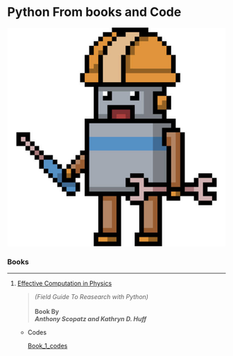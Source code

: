 # Python From books and Code
![Fantasy](https://github.com/raita0100/Re-Engineering/blob/main/images/cartoon_robot.jpeg)
### Books
---
  1. [Effective Computation in Physics](https://github.com/raita0100/Re-Engineering/blob/main/Computer_Science/learn_python/Books/Effective%20Computation%20in%20Physics%20(Python).pdf)
      > *(Field Guide To Reasearch with Python)*</br></br>
      ****Book By****</br>
      **_Anthony Scopatz and Kathryn D. Huff_**</br>

      - Codes

          [Book_1_codes](https://github.com/raita0100/Re-Engineering/tree/main/Computer_Science/learn_python/Book_1_codes)
